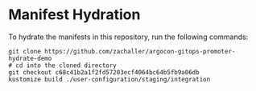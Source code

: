 # Manifest Hydration

To hydrate the manifests in this repository, run the following commands:

```shell
git clone https://github.com/zachaller/argocon-gitops-promoter-hydrate-demo
# cd into the cloned directory
git checkout c68c41b2a1f2fd57203ecf4064bc64b5fb9a06db
kustomize build ./user-configuration/staging/integration
```
